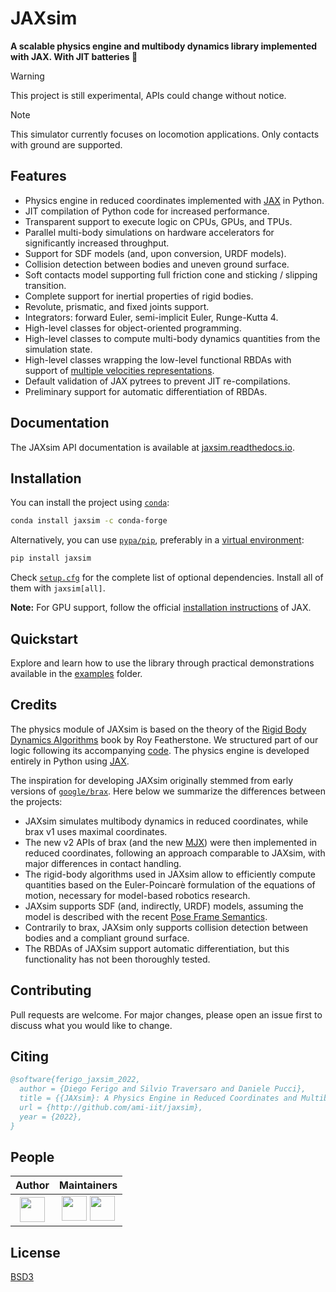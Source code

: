 # JAXsim

**A scalable physics engine and multibody dynamics library implemented with JAX. With JIT batteries 🔋**

> [!WARNING]
> This project is still experimental, APIs could change without notice.

> [!NOTE]
> This simulator currently focuses on locomotion applications. Only contacts with ground are supported.

## Features

- Physics engine in reduced coordinates implemented with [JAX][jax] in Python.
- JIT compilation of Python code for increased performance.
- Transparent support to execute logic on CPUs, GPUs, and TPUs.
- Parallel multi-body simulations on hardware accelerators for significantly increased throughput.
- Support for SDF models (and, upon conversion, URDF models).
- Collision detection between bodies and uneven ground surface.
- Soft contacts model supporting full friction cone and sticking / slipping transition.
- Complete support for inertial properties of rigid bodies.
- Revolute, prismatic, and fixed joints support.
- Integrators: forward Euler, semi-implicit Euler, Runge-Kutta 4.
- High-level classes for object-oriented programming.
- High-level classes to compute multi-body dynamics quantities from the simulation state.
- High-level classes wrapping the low-level functional RBDAs with support of [multiple velocities representations][notation].
- Default validation of JAX pytrees to prevent JIT re-compilations.
- Preliminary support for automatic differentiation of RBDAs.

[jax]: https://github.com/google/jax/
[notation]: https://research.tue.nl/en/publications/multibody-dynamics-notation-version-2

## Documentation

The JAXsim API documentation is available at [jaxsim.readthedocs.io](https://jaxsim.readthedocs.io/).

## Installation

You can install the project using [`conda`][conda]:

```bash
conda install jaxsim -c conda-forge 
```

Alternatively, you can use [`pypa/pip`][pip], preferably in a [virtual environment][venv]:

```bash
pip install jaxsim
```

Check [`setup.cfg`](setup.cfg) for the complete list of optional dependencies.
Install all of them with `jaxsim[all]`.

**Note:** For GPU support, follow the official [installation instructions][jax_gpu] of JAX.

[conda]: https://anaconda.org/
[pip]: https://github.com/pypa/pip/
[venv]: https://docs.python.org/3/tutorial/venv.html
[jax_gpu]: https://github.com/google/jax/#installation

## Quickstart

Explore and learn how to use the library through practical demonstrations available in the [examples](./examples) folder.

## Credits

The physics module of JAXsim is based on the theory of the [Rigid Body Dynamics Algorithms][RBDA]
book by Roy Featherstone.
We structured part of our logic following its accompanying [code][spatial_v2].
The physics engine is developed entirely in Python using [JAX][jax].

[RBDA]: https://link.springer.com/book/10.1007/978-1-4899-7560-7
[spatial_v2]: http://royfeatherstone.org/spatial/index.html#spatial-software

The inspiration for developing JAXsim originally stemmed from early versions of [`google/brax`][brax].
Here below we summarize the differences between the projects:

- JAXsim simulates multibody dynamics in reduced coordinates, while brax v1 uses maximal coordinates.
- The new v2 APIs of brax (and the new [MJX][mjx]) were then implemented in reduced coordinates, following an approach comparable to JAXsim, with major differences in contact handling.
- The rigid-body algorithms used in JAXsim allow to efficiently compute quantities based on the Euler-Poincarè
  formulation of the equations of motion, necessary for model-based robotics research.
- JAXsim supports SDF (and, indirectly, URDF) models, assuming the model is described with the
  recent [Pose Frame Semantics][PFS].
- Contrarily to brax, JAXsim only supports collision detection between bodies and a compliant ground surface.
- The RBDAs of JAXsim support automatic differentiation, but this functionality has not been thoroughly tested.

[brax]: https://github.com/google/brax
[mjx]: https://mujoco.readthedocs.io/en/3.0.0/mjx.html
[PFS]: http://sdformat.org/tutorials?tut=pose_frame_semantics

## Contributing

Pull requests are welcome. 
For major changes, please open an issue first to discuss what you would like to change.

## Citing

```bibtex
@software{ferigo_jaxsim_2022,
  author = {Diego Ferigo and Silvio Traversaro and Daniele Pucci},
  title = {{JAXsim}: A Physics Engine in Reduced Coordinates and Multibody Dynamics Library for Control and Robot Learning},
  url = {http://github.com/ami-iit/jaxsim},
  year = {2022},
}
```

## People

| Author | Maintainers |
|:------:|:-----------:|
| [<img src="https://avatars.githubusercontent.com/u/469199?v=4" width="40">][df] | [<img src="https://avatars.githubusercontent.com/u/102977828?v=4" width="40">][ff] [<img src="https://avatars.githubusercontent.com/u/469199?v=4" width="40">][df] |

[df]: https://github.com/diegoferigo
[ff]: https://github.com/flferretti

## License

[BSD3](https://choosealicense.com/licenses/bsd-3-clause/)
